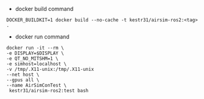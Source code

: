 - docker build command

```shell
DOCKER_BUILDKIT=1 docker build --no-cache -t kestr31/airsim-ros2:<tag> .
```

- docker run command

```shell
docker run -it --rm \
-e DISPLAY=$DISPLAY \
-e QT_NO_MITSHM=1 \
-e simhost=localhost \
-v /tmp/.X11-unix:/tmp/.X11-unix 
--net host \
--gpus all \
--name AirSimConTest \
 kestr31/airsim-ros2:test bash
```

